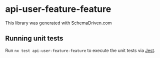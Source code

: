 
# api-user-feature-feature

This library was generated with SchemaDriven.com

## Running unit tests

Run `nx test api-user-feature-feature` to execute the unit tests via [Jest](https://jestjs.io).

